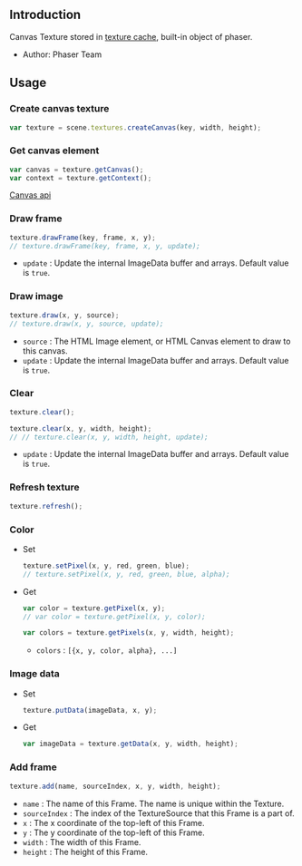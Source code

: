 ## Introduction

Canvas Texture stored in [texture cache](textures.md), built-in object of phaser.

- Author: Phaser Team

## Usage

### Create canvas texture

```javascript
var texture = scene.textures.createCanvas(key, width, height);
```

### Get canvas element

```javascript
var canvas = texture.getCanvas();
var context = texture.getContext();
```

[Canvas api](https://www.w3schools.com/html/html5_canvas.asp)

### Draw frame

```javascript
texture.drawFrame(key, frame, x, y);
// texture.drawFrame(key, frame, x, y, update);
```

- `update` : Update the internal ImageData buffer and arrays. Default value is `true`.

### Draw image

```javascript
texture.draw(x, y, source);
// texture.draw(x, y, source, update);
```

- `source` : The HTML Image element, or HTML Canvas element to draw to this canvas.
- `update` : Update the internal ImageData buffer and arrays. Default value is `true`.

### Clear

```javascript
texture.clear();
```

```javascript
texture.clear(x, y, width, height);
// // texture.clear(x, y, width, height, update);
```

- `update` : Update the internal ImageData buffer and arrays. Default value is `true`.

### Refresh texture

```javascript
texture.refresh();
```

### Color

- Set
    ```javascript
    texture.setPixel(x, y, red, green, blue);
    // texture.setPixel(x, y, red, green, blue, alpha);
    ```
- Get
    ```javascript
    var color = texture.getPixel(x, y);
    // var color = texture.getPixel(x, y, color);
    ```
    ```javascript
    var colors = texture.getPixels(x, y, width, height);
    ```
    - `colors` : `[{x, y, color, alpha}, ...]`

### Image data

- Set
    ```javascript
    texture.putData(imageData, x, y);
    ```
- Get
    ```javascript
    var imageData = texture.getData(x, y, width, height);
    ```

### Add frame

```javascript
texture.add(name, sourceIndex, x, y, width, height);
```

- `name` : The name of this Frame. The name is unique within the Texture.
- `sourceIndex` : The index of the TextureSource that this Frame is a part of.
- `x` : The x coordinate of the top-left of this Frame.
- `y` : The y coordinate of the top-left of this Frame.
- `width` : The width of this Frame.
- `height` : The height of this Frame.